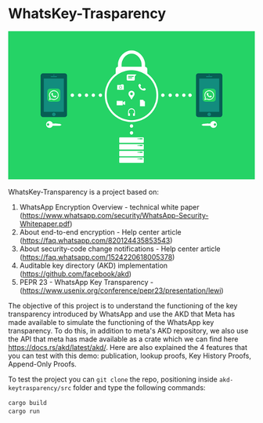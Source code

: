# WhatsKey-Trasparency
<p align="center">
  <img src="https://github.com/xerox0/WhatsKey-Transparency/blob/main/Documenti/Immagini/whatsapp-2842640_640.png" alt="Project logo" width="600px">
</p>

WhatsKey-Transparency is a project based on:
1. WhatsApp Encryption Overview - technical white paper
   (https://www.whatsapp.com/security/WhatsApp-Security-Whitepaper.pdf)
2. About end-to-end encryption - Help center article (https://faq.whatsapp.com/820124435853543)
3. About security-code change notifications - Help center article (https://faq.whatsapp.com/1524220618005378)
4. Auditable key directory (AKD) implementation (https://github.com/facebook/akd)
5. PEPR 23 - WhatsApp Key Transparency - (https://www.usenix.org/conference/pepr23/presentation/lewi)

The objective of this project is to understand the functioning of the key transparency introduced by WhatsApp and use the AKD that Meta has made available to simulate the functioning of the WhatsApp key transparency. 
To do this, in addition to meta's AKD repository, we also use the API that meta has made available as a crate which we can find here https://docs.rs/akd/latest/akd/. Here are also explained the 4 features that you can test with this demo: publication, lookup proofs, Key History Proofs, Append-Only Proofs.

To test the project you can ```git clone``` the repo, positioning inside ```akd-keytrasparency/src``` folder and type the following commands:
```bash
cargo build
cargo run
```

